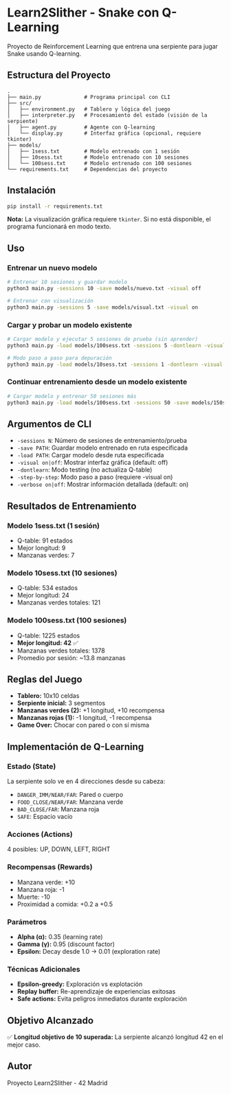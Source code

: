 # Learn2Slither - Snake con Q-Learning

Proyecto de Reinforcement Learning que entrena una serpiente para jugar Snake usando Q-learning.

## Estructura del Proyecto

```
.
├── main.py              # Programa principal con CLI
├── src/
│   ├── environment.py   # Tablero y lógica del juego
│   ├── interpreter.py   # Procesamiento del estado (visión de la serpiente)
│   ├── agent.py         # Agente con Q-learning
│   └── display.py       # Interfaz gráfica (opcional, requiere tkinter)
├── models/
│   ├── 1sess.txt        # Modelo entrenado con 1 sesión
│   ├── 10sess.txt       # Modelo entrenado con 10 sesiones
│   └── 100sess.txt      # Modelo entrenado con 100 sesiones
└── requirements.txt     # Dependencias del proyecto
```

## Instalación

```bash
pip install -r requirements.txt
```

**Nota:** La visualización gráfica requiere `tkinter`. Si no está disponible, el programa funcionará en modo texto.

## Uso

### Entrenar un nuevo modelo

```bash
# Entrenar 10 sesiones y guardar modelo
python3 main.py -sessions 10 -save models/nuevo.txt -visual off

# Entrenar con visualización
python3 main.py -sessions 5 -save models/visual.txt -visual on
```

### Cargar y probar un modelo existente

```bash
# Cargar modelo y ejecutar 5 sesiones de prueba (sin aprender)
python3 main.py -load models/100sess.txt -sessions 5 -dontlearn -visual on

# Modo paso a paso para depuración
python3 main.py -load models/10sess.txt -sessions 1 -dontlearn -visual on -step-by-step
```

### Continuar entrenamiento desde un modelo existente

```bash
# Cargar modelo y entrenar 50 sesiones más
python3 main.py -load models/100sess.txt -sessions 50 -save models/150sess.txt -visual off
```

## Argumentos de CLI

- `-sessions N`: Número de sesiones de entrenamiento/prueba
- `-save PATH`: Guardar modelo entrenado en ruta especificada
- `-load PATH`: Cargar modelo desde ruta especificada
- `-visual on|off`: Mostrar interfaz gráfica (default: off)
- `-dontlearn`: Modo testing (no actualiza Q-table)
- `-step-by-step`: Modo paso a paso (requiere -visual on)
- `-verbose on|off`: Mostrar información detallada (default: on)

## Resultados de Entrenamiento

### Modelo 1sess.txt (1 sesión)
- Q-table: 91 estados
- Mejor longitud: 9
- Manzanas verdes: 7

### Modelo 10sess.txt (10 sesiones)
- Q-table: 534 estados
- Mejor longitud: 24
- Manzanas verdes totales: 121

### Modelo 100sess.txt (100 sesiones)
- Q-table: 1225 estados
- **Mejor longitud: 42** ✅
- Manzanas verdes totales: 1378
- Promedio por sesión: ~13.8 manzanas

## Reglas del Juego

- **Tablero:** 10x10 celdas
- **Serpiente inicial:** 3 segmentos
- **Manzanas verdes (2):** +1 longitud, +10 recompensa
- **Manzanas rojas (1):** -1 longitud, -1 recompensa
- **Game Over:** Chocar con pared o con sí misma

## Implementación de Q-Learning

### Estado (State)
La serpiente solo ve en 4 direcciones desde su cabeza:
- `DANGER_IMM/NEAR/FAR`: Pared o cuerpo
- `FOOD_CLOSE/NEAR/FAR`: Manzana verde
- `BAD_CLOSE/FAR`: Manzana roja
- `SAFE`: Espacio vacío

### Acciones (Actions)
4 posibles: UP, DOWN, LEFT, RIGHT

### Recompensas (Rewards)
- Manzana verde: +10
- Manzana roja: -1
- Muerte: -10
- Proximidad a comida: +0.2 a +0.5

### Parámetros
- **Alpha (α):** 0.35 (learning rate)
- **Gamma (γ):** 0.95 (discount factor)
- **Epsilon:** Decay desde 1.0 → 0.01 (exploration rate)

### Técnicas Adicionales
- **Epsilon-greedy:** Exploración vs explotación
- **Replay buffer:** Re-aprendizaje de experiencias exitosas
- **Safe actions:** Evita peligros inmediatos durante exploración

## Objetivo Alcanzado

✅ **Longitud objetivo de 10 superada:** La serpiente alcanzó longitud 42 en el mejor caso.

## Autor

Proyecto Learn2Slither - 42 Madrid